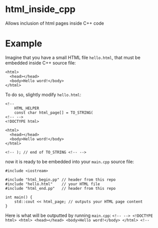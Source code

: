 html_inside_cpp
===============

Allows inclusion of html pages inside C++ code

Example
===============
Imagine that you have a small HTML file `hello.html`, that must be embedded inside C++ source file:
```
<html>
  <head></head>
  <body>Hello word!</body>
</html>
```

To do so, slightly modify `hello.html`:
```
<!--
    HTML_HELPER 
    const char html_page[] = TO_STRING( 
<!-- -->
<!DOCTYPE html>

<html>
  <head></head>
  <body>Hello word!</body>
</html>

<!-- ); // end of TO_STRING <!-- -->  
```

now it is ready to be embedded into your `main.cpp` source file:
```
#include <iostream>

#include "html_begin.pp" // header from this repo
#include "hello.html"    // your HTML file
#include "html_end.pp"   // header from this repo

int main() {
    std::cout << html_page; // outputs your HTML page content
}

```
Here is what will be outputted by running `main.cpp`:
```<!-- --> <!DOCTYPE html> <html> <head></head> <body>Hello word!</body> </html> <!--```
